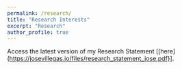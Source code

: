 ```yaml
---
permalink: /research/
title: "Research Interests"
excerpt: "Research"
author_profile: true
---
```


Access the latest version of my Research Statement [[here](https://josevillegas.io/files/research_statement_jose.pdf}].
